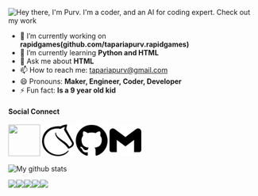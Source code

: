 ![Hey there, I'm Purv. I'm a coder, and an AI for coding expert. Check out my work](https://github.com/tapariapurv/tapariapurv/blob/main/Profile%20GIF.gif)

- 🔭 I’m currently working on **rapidgames(github.com/tapariapurv.rapidgames)** 
- 🌱 I’m currently learning **Python and HTML**
- 💬 Ask me about **HTML**
- 📫 How to reach me: tapariapurv@gmail.com
- 😄 Pronouns: **Maker, Engineer, Coder, Developer**
- ⚡ Fun fact: **Is a 9 year old kid**

#### Social Connect
<p align="left">
<a href= "https://tapariapurv.github.io/"><img height="64" width="64" src="https://tapariapurv.github.io/My%20image%20circular.png" /></a>
<a href= "https://lichess.org/@/Purv_123"><img height="64" width="64" src="lichess.png" /></a>
<a href ="https://github.com/ummadiviany"><img height="64" width="64" src="github.png" /></a>
<a href ="ummadi.vinay2000@gmail.com"><img height="64" width="64" src="gmail.png" /></a>
</p>

![My github stats](https://github-readme-stats.vercel.app/api?username=tapariapurv&show_icons=true&theme=dracula)

<img src="https://img.shields.io/badge/markdown-%23000000.svg?&style=for-the-badge&logo=markdown&logoColor=white"/><img src="https://img.shields.io/badge/python%20-%2314354C.svg?&style=for-the-badge&logo=python&logoColor=white"/><img src="https://img.shields.io/badge/css3%20-%231572B6.svg?&style=for-the-badge&logo=css3&logoColor=white"/><img src="https://img.shields.io/badge/html5%20-%23E34F26.svg?&style=for-the-badge&logo=html5&logoColor=white"/><img src="https://img.shields.io/badge/github%20-%23121011.svg?&style=for-the-badge&logo=github&logoColor=white"/>

